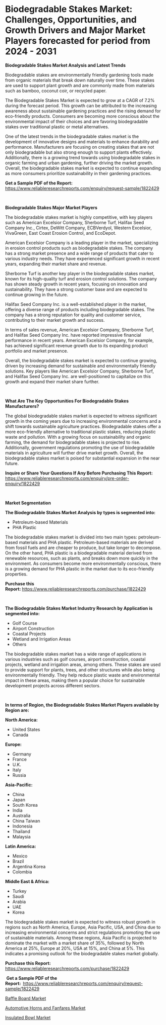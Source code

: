 <p><h1>Biodegradable Stakes Market: Challenges, Opportunities, and Growth Drivers and Major Market Players forecasted for period from 2024 - 2031</h1></p><p><strong>Biodegradable Stakes Market Analysis and Latest Trends</strong></p>
<p><p>Biodegradable stakes are environmentally friendly gardening tools made from organic materials that break down naturally over time. These stakes are used to support plant growth and are commonly made from materials such as bamboo, coconut coir, or recycled paper. </p><p>The Biodegradable Stakes Market is expected to grow at a CAGR of 7.2% during the forecast period. This growth can be attributed to the increasing awareness about sustainable gardening practices and the rising demand for eco-friendly products. Consumers are becoming more conscious about the environmental impact of their choices and are favoring biodegradable stakes over traditional plastic or metal alternatives.</p><p>One of the latest trends in the biodegradable stakes market is the development of innovative designs and materials to enhance durability and performance. Manufacturers are focusing on creating stakes that are not only biodegradable but also strong enough to support plants effectively. Additionally, there is a growing trend towards using biodegradable stakes in organic farming and urban gardening, further driving the market growth. Overall, the biodegradable stakes market is expected to continue expanding as more consumers prioritize sustainability in their gardening practices.</p></p>
<p><strong>Get a Sample PDF of the Report:&nbsp;</strong> <a href="https://www.reliableresearchreports.com/enquiry/request-sample/1822429">https://www.reliableresearchreports.com/enquiry/request-sample/1822429</a></p>
<p>&nbsp;</p>
<p><strong>Biodegradable Stakes Major Market Players</strong></p>
<p><p>The biodegradable stakes market is highly competitive, with key players such as American Excelsior Company, Sherborne Turf, Halifax Seed Company Inc., Cirtex, DeWitt Company, ECBVerdyol, Western Excelsior, VivaGreen, East Coast Erosion Control, and EcoDepot.</p><p>American Excelsior Company is a leading player in the market, specializing in erosion control products such as biodegradable stakes. The company has a strong market presence and a wide range of products that cater to various industry needs. They have experienced significant growth in recent years, expanding their market share and revenue.</p><p>Sherborne Turf is another key player in the biodegradable stakes market, known for its high-quality turf and erosion control solutions. The company has shown steady growth in recent years, focusing on innovation and sustainability. They have a strong customer base and are expected to continue growing in the future.</p><p>Halifax Seed Company Inc. is a well-established player in the market, offering a diverse range of products including biodegradable stakes. The company has a strong reputation for quality and customer service, contributing to their market growth and success.</p><p>In terms of sales revenue, American Excelsior Company, Sherborne Turf, and Halifax Seed Company Inc. have reported impressive financial performance in recent years. American Excelsior Company, for example, has achieved significant revenue growth due to its expanding product portfolio and market presence.</p><p>Overall, the biodegradable stakes market is expected to continue growing, driven by increasing demand for sustainable and environmentally friendly solutions. Key players like American Excelsior Company, Sherborne Turf, and Halifax Seed Company Inc. are well-positioned to capitalize on this growth and expand their market share further.</p></p>
<p>&nbsp;</p>
<p><strong>What Are The Key Opportunities For Biodegradable Stakes Manufacturers?</strong></p>
<p><p>The global biodegradable stakes market is expected to witness significant growth in the coming years due to increasing environmental concerns and a shift towards sustainable agriculture practices. Biodegradable stakes offer a more eco-friendly alternative to traditional plastic stakes, reducing plastic waste and pollution. With a growing focus on sustainability and organic farming, the demand for biodegradable stakes is projected to rise. Additionally, government regulations promoting the use of biodegradable materials in agriculture will further drive market growth. Overall, the biodegradable stakes market is poised for substantial expansion in the near future.</p></p>
<p><strong>Inquire or Share Your Questions If Any Before Purchasing This Report:</strong> <a href="https://www.reliableresearchreports.com/enquiry/pre-order-enquiry/1822429">https://www.reliableresearchreports.com/enquiry/pre-order-enquiry/1822429</a></p>
<p>&nbsp;</p>
<p><strong>Market Segmentation</strong></p>
<p><strong>The Biodegradable Stakes Market Analysis by types is segmented into:</strong></p>
<p><ul><li>Petroleum-based Materials</li><li>PHA Plastic</li></ul></p>
<p><p>The biodegradable stakes market is divided into two main types: petroleum-based materials and PHA plastic. Petroleum-based materials are derived from fossil fuels and are cheaper to produce, but take longer to decompose. On the other hand, PHA plastic is a biodegradable material derived from renewable resources, such as plants, and breaks down more quickly in the environment. As consumers become more environmentally conscious, there is a growing demand for PHA plastic in the market due to its eco-friendly properties.</p></p>
<p><strong>Purchase this Report:&nbsp;</strong><a href="https://www.reliableresearchreports.com/purchase/1822429">https://www.reliableresearchreports.com/purchase/1822429</a></p>
<p>&nbsp;</p>
<p><strong>The Biodegradable Stakes Market Industry Research by Application is segmented into:</strong></p>
<p><ul><li>Golf Course</li><li>Airport Construction</li><li>Coastal Projects</li><li>Wetland and Irrigation Areas</li><li>Others</li></ul></p>
<p><p>The biodegradable stakes market has a wide range of applications in various industries such as golf courses, airport construction, coastal projects, wetland and irrigation areas, among others. These stakes are used to provide support for plants, trees, and other structures while also being environmentally friendly. They help reduce plastic waste and environmental impact in these areas, making them a popular choice for sustainable development projects across different sectors.</p></p>
<p>&nbsp;</p>
<p><strong>In terms of Region, the Biodegradable Stakes Market Players available by Region are:</strong></p>
<p>
    <p> <strong> North America: </strong>
        <ul>
            <li>United States</li>
            <li>Canada</li>
        </ul>
        </p> 
    <p> <strong> Europe: </strong>
        <ul>
            <li>Germany</li>
            <li>France</li>
            <li>U.K.</li>
            <li>Italy</li>
            <li>Russia</li>
        </ul>
        </p> 
    <p> <strong> Asia-Pacific: </strong>
        <ul>
            <li>China</li>
            <li>Japan</li>
            <li>South Korea</li>
            <li>India</li>
            <li>Australia</li>
            <li>China Taiwan</li>
            <li>Indonesia</li>
            <li>Thailand</li>
            <li>Malaysia</li>
        </ul>
        </p> 
    <p> <strong> Latin America: </strong>
        <ul>
            <li>Mexico</li>
            <li>Brazil</li>
            <li>Argentina Korea</li>
            <li>Colombia</li>
        </ul>
        </p> 
    <p> <strong> Middle East & Africa: </strong>
        <ul>
            <li>Turkey</li>
            <li>Saudi</li>
            <li>Arabia</li>
            <li>UAE</li>
            <li>Korea</li>
        </ul>
    </p>
    </p>
<p><p>The biodegradable stakes market is expected to witness robust growth in regions such as North America, Europe, Asia Pacific, USA, and China due to increasing environmental concerns and strict regulations promoting the use of sustainable materials. Among these regions, Asia Pacific is projected to dominate the market with a market share of 35%, followed by North America at 25%, Europe at 20%, USA at 15%, and China at 5%. This indicates a promising outlook for the biodegradable stakes market globally.</p></p>
<p><strong>Purchase this Report: </strong><a href="https://www.reliableresearchreports.com/purchase/1822429">https://www.reliableresearchreports.com/purchase/1822429</a></p>
<p>&nbsp;<strong>Get a Sample PDF of the Report:&nbsp;&nbsp;</strong><a href="https://www.reliableresearchreports.com/enquiry/request-sample/1822429">https://www.reliableresearchreports.com/enquiry/request-sample/1822429</a></p>
<p><strong></strong></p>
<p><p><a href="https://github.com/bmorecock/Market-Research-Report-List-2/blob/main/baffle-board-market.md">Baffle Board Market</a></p><p><a href="https://natural-crush-b99.notion.site/Automotive-Horns-and-Fanfares-Market-Size-and-Examines-its-Market-Scope-with-a-Primary-Focus-on-Gr-fe8d1400b97a419ca7f0b61eb8617275">Automotive Horns and Fanfares Market</a></p><p><a href="https://github.com/Krish2023na/Market-Research-Report-List-3/blob/main/insulated-bowl-market.md">Insulated Bowl Market</a></p></p>